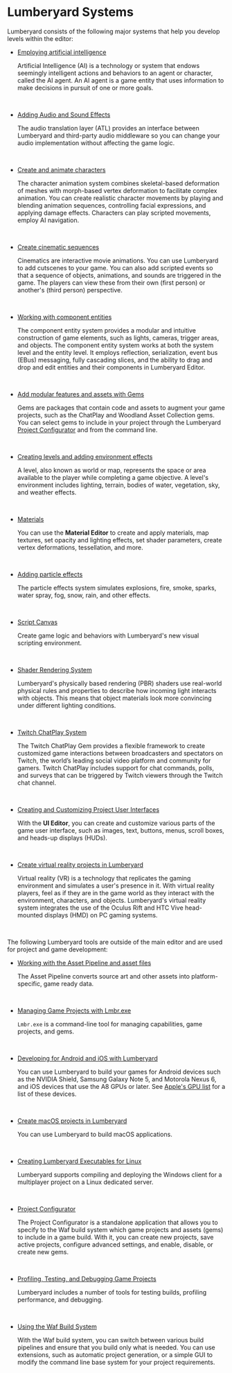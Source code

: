# Lumberyard Systems<a name="lumberyard-systems"></a>

Lumberyard consists of the following major systems that help you develop levels within the editor:
+ [Employing artificial intelligence](ai-intro.md)

  Artificial Intelligence \(AI\) is a technology or system that endows seemingly intelligent actions and behaviors to an agent or character, called the AI agent\. An AI agent is a game entity that uses information to make decisions in pursuit of one or more goals\.

   
+ [Adding Audio and Sound Effects](audio-intro.md)

  The audio translation layer \(ATL\) provides an interface between Lumberyard and third\-party audio middleware so you can change your audio implementation without affecting the game logic\.

   
+ [Create and animate characters](char-intro.md)

  The character animation system combines skeletal\-based deformation of meshes with morph\-based vertex deformation to facilitate complex animation\. You can create realistic character movements by playing and blending animation sequences, controlling facial expressions, and applying damage effects\. Characters can play scripted movements, employ AI navigation\.

   
+ [Create cinematic sequences](cinematics-intro.md)

  Cinematics are interactive movie animations\. You can use Lumberyard to add cutscenes to your game\. You can also add scripted events so that a sequence of objects, animations, and sounds are triggered in the game\. The players can view these from their own \(first person\) or another's \(third person\) perspective\.

   
+ [Working with component entities](component-intro.md)

  The component entity system provides a modular and intuitive construction of game elements, such as lights, cameras, trigger areas, and objects\. The component entity system works at both the system level and the entity level\. It employs reflection, serialization, event bus \(EBus\) messaging, fully cascading slices, and the ability to drag and drop and edit entities and their components in Lumberyard Editor\.

   
+ [Add modular features and assets with Gems](gems-system-gems.md)

  Gems are packages that contain code and assets to augment your game projects, such as the ChatPlay and Woodland Asset Collection gems\. You can select gems to include in your project through the Lumberyard [Project Configurator](configurator-intro.md) and from the command line\.

   
+ [Creating levels and adding environment effects](level-intro.md)

  A level, also known as world or map, represents the space or area available to the player while completing a game objective\. A level's environment includes lighting, terrain, bodies of water, vegetation, sky, and weather effects\.

   
+ [Materials](mat-intro.md)

  You can use the **Material Editor** to create and apply materials, map textures, set opacity and lighting effects, set shader parameters, create vertex deformations, tessellation, and more\.

   
+ [Adding particle effects](particle-intro.md)

  The particle effects system simulates explosions, fire, smoke, sparks, water spray, fog, snow, rain, and other effects\.

   
+ [Script Canvas](script-canvas-intro.md)

  Create game logic and behaviors with Lumberyard's new visual scripting environment\.

   
+ [Shader Rendering System](mat-shaders-intro.md)

  Lumberyard's physically based rendering \(PBR\) shaders use real\-world physical rules and properties to describe how incoming light interacts with objects\. This means that object materials look more convincing under different lighting conditions\.

   
+ [Twitch ChatPlay System](chatplay-intro.md)

  The Twitch ChatPlay Gem provides a flexible framework to create customized game interactions between broadcasters and spectators on Twitch, the world’s leading social video platform and community for gamers\. Twitch ChatPlay includes support for chat commands, polls, and surveys that can be triggered by Twitch viewers through the Twitch chat channel\.

   
+ [Creating and Customizing Project User Interfaces](ui-editor-intro.md)

  With the **UI Editor**, you can create and customize various parts of the game user interface, such as images, text, buttons, menus, scroll boxes, and heads\-up displays \(HUDs\)\. 

   
+ [Create virtual reality projects in Lumberyard](virtual-reality.md)

  Virtual reality \(VR\) is a technology that replicates the gaming environment and simulates a user's presence in it\. With virtual reality players, feel as if they are in the game world as they interact with the environment, characters, and objects\. Lumberyard's virtual reality system integrates the use of the Oculus Rift and HTC Vive head\-mounted displays \(HMD\) on PC gaming systems\. 

   

The following Lumberyard tools are outside of the main editor and are used for project and game development:
+ [Working with the Asset Pipeline and asset files](asset-pipeline-intro.md)

  The Asset Pipeline converts source art and other assets into platform\-specific, game ready data\.

   
+ [Managing Game Projects with Lmbr\.exe](lmbr-exe.md)

  `Lmbr.exe` is a command\-line tool for managing capabilities, game projects, and gems\.

   
+ [Developing for Android and iOS with Lumberyard](mobile-support-intro.md)

  You can use Lumberyard to build your games for Android devices such as the NVIDIA Shield, Samsung Galaxy Note 5, and Motorola Nexus 6, and iOS devices that use the A8 GPUs or later\. See [Apple's GPU list](https://developer.apple.com/library/archive/documentation/DeviceInformation/Reference/iOSDeviceCompatibility/HardwareGPUInformation/HardwareGPUInformation.html) for a list of these devices\.

   
+ [Create macOS projects in Lumberyard](osx-intro.md)

  You can use Lumberyard to build macOS applications\.

   
+ [Creating Lumberyard Executables for Linux](linux-intro.md)

  Lumberyard supports compiling and deploying the Windows client for a multiplayer project on a Linux dedicated server\.

   
+ [Project Configurator](configurator-intro.md)

  The Project Configurator is a standalone application that allows you to specify to the Waf build system which game projects and assets \(gems\) to include in a game build\. With it, you can create new projects, save active projects, configure advanced settings, and enable, disable, or create new gems\. 

   
+ [Profiling, Testing, and Debugging Game Projects](testing-debugging-intro.md)

  Lumberyard includes a number of tools for testing builds, profiling performance, and debugging\.

   
+ [Using the Waf Build System](waf-intro.md)

  With the Waf build system, you can switch between various build pipelines and ensure that you build only what is needed\. You can use extensions, such as automatic project generation, or a simple GUI to modify the command line base system for your project requirements\.